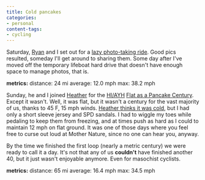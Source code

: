 ```yaml
---
title: Cold pancakes
categories:
- personal
content-tags:
- cycling
---
```


Saturday, [Ryan][1] and I set out for a [lazy
photo-taking ride][2].  Good pics resulted, someday I'll get around to sharing them.  Some day after I've moved off the temporary lifeboat hard drive that doesn't have enough space to manage photos, that is.

   [1]: http://www.nopaper.net/
   [2]: http://www.nopaper.net/space/2003-09-27

**metrics:**
distance: 24 mi
average: 12.0 mph
max: 38.2 mph

Sunday, he and I joined [Heather][3] for the [HI/AYH][4] [Flat as a
Pancake Century][5].  Except it wasn't.  Well, it was flat, but it wasn't a century for the vast majority of us, thanks to 45
 F, 15 mph winds.  [Heather thinks it was cold][6], but I had only a short sleeve jersey and SPD sandals.  I had to wiggle my toes while pedaling to keep them from freezing, and at times push as hard as I could to maintain 12 mph on flat ground.  It was one of those days where you feel free to curse out loud at Mother Nature, since no one can hear you, anyway.

   [3]: http://angelweave.mu.nu/
   [4]: http://www.gatewayhiayh.org/
   [5]: http://nopaper.net/space/2003-09-29
   [6]: http://angelweave.mu.nu/archives/003046.html

By the time we finished the first loop (nearly a metric century) we were ready to call it a day.  It's not that any of us **couldn't** have finished another 40, but it just wasn't enjoyable anymore.  Even for masochist cyclists.

**metrics:**
distance: 65 mi
average: 16.4 mph
max: 34.5 mph
